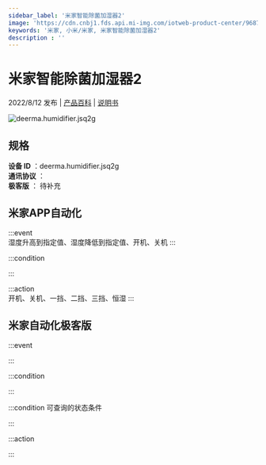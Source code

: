```yaml
---
sidebar_label: '米家智能除菌加湿器2'
image: 'https://cdn.cnbj1.fds.api.mi-img.com/iotweb-product-center/96878d11393c70ef37167085af77d5e4_1637220539192.png?GalaxyAccessKeyId=AKVGLQWBOVIRQ3XLEW&Expires=9223372036854775807&Signature=KoRcS/gJs8IJ+nYi9ZlDYzORb0A='
keywords: '米家, 小米/米家, 米家智能除菌加湿器2'
description : ''
---
```

# 米家智能除菌加湿器2

2022/8/12 发布 | [产品百科](https://home.mi.com/webapp/content/baike/product/index.html?model=deerma.humidifier.jsq2g/) | [说明书](https://home.mi.com/views/introduction.html?model=deerma.humidifier.jsq2g&region=cn)

![deerma.humidifier.jsq2g](https://cdn.cnbj1.fds.api.mi-img.com/iotweb-product-center/96878d11393c70ef37167085af77d5e4_1637220539192.png?GalaxyAccessKeyId=AKVGLQWBOVIRQ3XLEW&Expires=9223372036854775807&Signature=KoRcS/gJs8IJ+nYi9ZlDYzORb0A=)

## 规格  
> 
**设备 ID** ：deerma.humidifier.jsq2g  
**通讯协议** ：  
**极客版**  ： 待补充 


## 米家APP自动化  

:::event  
湿度升高到指定值、湿度降低到指定值、开机、关机
:::

:::condition  

:::

:::action   
开机、关机、一挡、二挡、三挡、恒湿
:::

## 米家自动化极客版  

:::event  

:::

:::condition  

:::

:::condition 可查询的状态条件  

:::

:::action  

:::

        
